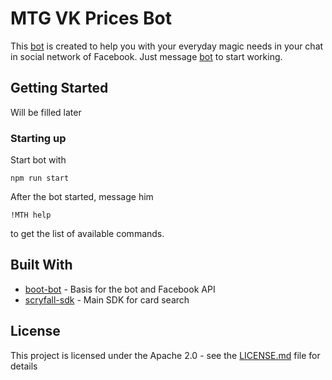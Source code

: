 # MTG VK Prices Bot

This [bot](https://www.facebook.com/MTG-Helper-Bot-727510277588542/) is created to help you with your everyday magic needs in your chat in social network of Facebook. Just message [bot](https://www.facebook.com/MTG-Helper-Bot-727510277588542/) to start working. 

## Getting Started

Will be filled later


### Starting up

Start bot with 
```
npm run start
```

After the bot started, message him 

```
!MTH help
```
to get the list of available commands.


## Built With

* [boot-bot](https://github.com/Charca/bootbot) - Basis for the bot and Facebook API
* [scryfall-sdk](https://github.com/Yuudaari/scryfall-sdk) - Main SDK for card search

## License

This project is licensed under the Apache 2.0 - see the [LICENSE.md](LICENSE) file for details
